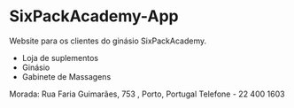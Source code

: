 # SixPackAcademy-App

Website para os clientes do ginásio SixPackAcademy.

 - Loja de suplementos
 - Ginásio
 - Gabinete de Massagens

Morada: Rua Faria Guimarães, 753 , Porto, Portugal
Telefone - 22 400 1603